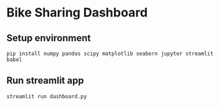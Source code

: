 # Bike Sharing Dashboard
## Setup environment
```
pip install numpy pandas scipy matplotlib seaborn jupyter streamlit babel
```

## Run streamlit app
```
streamlit run dashboard.py
```
